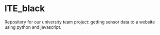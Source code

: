 # ITE_black
Repository for our university team project: getting sensor data to a website using python and javascript.
